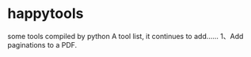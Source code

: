# happytools
some tools compiled by python
A tool list, it continues to add……
1、Add paginations to a PDF.
